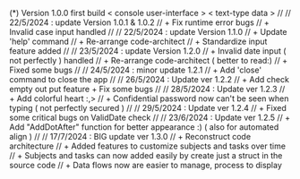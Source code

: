 (*) Version 1.0.0 first build < console user-interface > < text-type data >
//
// 22/5/2024 : update Version 1.0.1 & 1.0.2
//		+ Fix runtime error bugs 
// 		+ Invalid case input handled
//
// 22/5/2024 : update Version 1.1.0 
// 		+ Update 'help' command
//     	+ Re-arrange code-architect 
//     	+ Standardize input feature added
//
// 23/5/2024 : update Version 1.2.0
//		+ Invalid date input ( not perfectly ) handled
//		+ Re-arrange code-architect ( better to read:)
//		+ Fixed some bugs
//
// 24/5/2024 : minor update 1.2.1
//		+ Add 'close' command to close the app
//
// 26/5/2024 : Update ver 1.2.2
//		+ Add check empty out put feature + Fix some bugs
//
// 28/5/2024 : Update ver 1.2.3
//		+ Add colorful heart :,>
//		+ Confidential password now can't be seen when typing ( not perfectly secured )
//
// 29/5/2024 : Update ver 1.2.4
//		+ Fixed some critical bugs on ValidDate check
//
// 23/6/2024 : Update ver 1.2.5
//		+ Add "AddDotAfter" function for better appearance :) ( also for automated align ) 
//
// 17/7/2024 : BIG update ver 1.3.0
//		+ Reconstruct code architecture
//		+ Added features to customize subjects and tasks over time
//		+ Subjects and tasks can now added easily by create just a struct in the source code
//		+ Data flows now are easier to manage, process to display